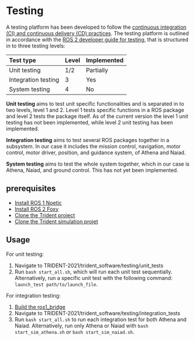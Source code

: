 # Testing
A testing platform has been developed to follow the [continuous integration (CI) and continuous delivery (CD) practices](https://en.wikipedia.org/wiki/CI/CD). The testing platform is outlined in accordance with the [ROS 2 developer guide for testing](https://docs.ros.org/en/foxy/Contributing/Developer-Guide.html#testing), that is structured in to three testing levels:

| Test type             | Level | Implemented   |
| :---------------------| :-----| :-------------|
| Unit testing          | 1/2   | Partially     |
| Integration testing   | 3     | Yes           |
| System testing        | 4     | No            |

**Unit testing** aims to test unit specific functionalities and is separated in to two levels, level 1 and 2. Level 1 tests specific functions in a ROS package and level 2 tests the package itself. As of the current version the level 1 unit testing has not been implemented, while level 2 unit testing has been implemented.

**Integration testing** aims to test several ROS packages together in a subsystem. In our case it includes the mission control, navigation, motor control, motor driver, position, and guidance system, of Athena and Naiad.

**System testing** aims to test the whole system together, which in our case is Athena, Naiad, and ground control. This has not yet been implemented.

## prerequisites
* [Install ROS 1 Noetic](http://wiki.ros.org/noetic)
* [Install ROS 2 Foxy](https://docs.ros.org/en/foxy/)
* [Clone the Trident project](https://github.com/ProjectMDH/TRIDENT-2021)
* [Clone the Trident simulation projet](https://github.com/ProjectMDH/TRIDENT-2021-SIM)

## Usage
For unit testing:
1. Navigate to TRIDENT-2021/trident_software/testing/unit_tests
2. Run `bash start_all.sh`, which will run each unit test sequentially. Alternatively, run a specific unit test with the following command: `launch_test path/to/launch_file`.

For integration testing:
1. [Build the ros1_bridge](https://github.com/ProjectMDH/TRIDENT-2021/tree/dev/trident_software#building-the-ros1_bridge)
2. Navigate to TRIDENT-2021/trident_software/testing/integration_tests
3. Run `bash start_all.sh` to run each integration test for both Athena and Naiad. Alternatively, run only Athena or Naiad with `bash start_sim_athena.sh` or `bash start_sim_naiad.sh`.